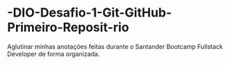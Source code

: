 # -DIO-Desafio-1-Git-GitHub-Primeiro-Reposit-rio
Aglutinar minhas anotações feitas durante o Santander Bootcamp Fullstack Developer de forma organizada.
